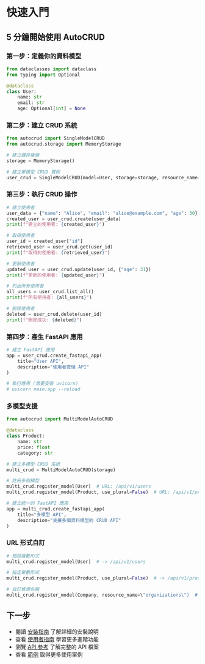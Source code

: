 # 快速入門

## 5 分鐘開始使用 AutoCRUD

### 第一步：定義你的資料模型

```python
from dataclasses import dataclass
from typing import Optional

@dataclass
class User:
    name: str
    email: str
    age: Optional[int] = None
```

### 第二步：建立 CRUD 系統

```python
from autocrud import SingleModelCRUD
from autocrud.storage import MemoryStorage

# 建立儲存後端
storage = MemoryStorage()

# 建立單模型 CRUD 實例
user_crud = SingleModelCRUD(model=User, storage=storage, resource_name="users")
```

### 第三步：執行 CRUD 操作

```python
# 建立使用者
user_data = {"name": "Alice", "email": "alice@example.com", "age": 30}
created_user = user_crud.create(user_data)
print(f"建立的使用者: {created_user}")

# 取得使用者
user_id = created_user["id"]
retrieved_user = user_crud.get(user_id)
print(f"取得的使用者: {retrieved_user}")

# 更新使用者
updated_user = user_crud.update(user_id, {"age": 31})
print(f"更新的使用者: {updated_user}")

# 列出所有使用者
all_users = user_crud.list_all()
print(f"所有使用者: {all_users}")

# 刪除使用者
deleted = user_crud.delete(user_id)
print(f"刪除成功: {deleted}")
```

### 第四步：產生 FastAPI 應用

```python
# 建立 FastAPI 應用
app = user_crud.create_fastapi_app(
    title="User API",
    description="使用者管理 API"
)

# 執行應用 (需要安裝 uvicorn)
# uvicorn main:app --reload
```

### 多模型支援

```python
from autocrud import MultiModelAutoCRUD

@dataclass
class Product:
    name: str
    price: float
    category: str

# 建立多模型 CRUD 系統
multi_crud = MultiModelAutoCRUD(storage)

# 註冊多個模型
multi_crud.register_model(User)  # URL: /api/v1/users
multi_crud.register_model(Product, use_plural=False)  # URL: /api/v1/product

# 建立統一的 FastAPI 應用
app = multi_crud.create_fastapi_app(
    title="多模型 API",
    description="支援多個資料模型的 CRUD API"
)
```

### URL 形式自訂

```python
# 預設複數形式
multi_crud.register_model(User)  # -> /api/v1/users

# 指定單數形式
multi_crud.register_model(Product, use_plural=False)  # -> /api/v1/product

# 自訂資源名稱
multi_crud.register_model(Company, resource_name=\"organizations\")  # -> /api/v1/organizations
```

## 下一步

- 閱讀 [安裝指南](installation.md) 了解詳細的安裝說明
- 查看 [使用者指南](user_guide.md) 學習更多進階功能
- 瀏覽 [API 參考](api_reference.md) 了解完整的 API 檔案
- 查看 [範例](examples.md) 取得更多使用案例

